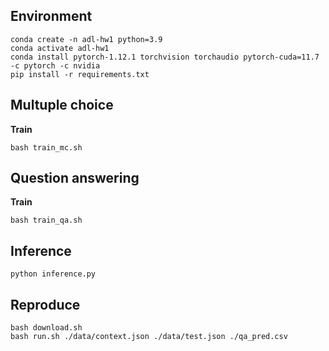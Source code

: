 ## Environment
```
conda create -n adl-hw1 python=3.9
conda activate adl-hw1
conda install pytorch-1.12.1 torchvision torchaudio pytorch-cuda=11.7 -c pytorch -c nvidia
pip install -r requirements.txt
```

## Multuple choice
**Train**
```
bash train_mc.sh
```

## Question answering
**Train**
```
bash train_qa.sh
```

## Inference
```
python inference.py
```

## Reproduce
```
bash download.sh
bash run.sh ./data/context.json ./data/test.json ./qa_pred.csv
```